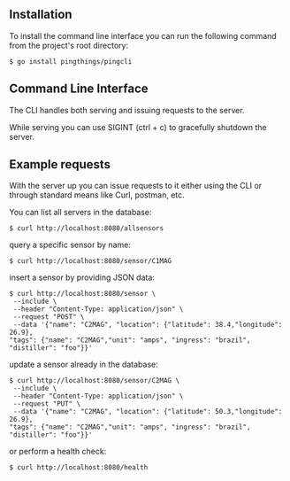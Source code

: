 ## Installation

To install the command line interface you can run the following command from the project's root directory:

```
$ go install pingthings/pingcli
```

## Command Line Interface

The CLI handles both serving and issuing requests to the server.

While serving you can use SIGINT (ctrl + c) to gracefully shutdown the server.

## Example requests

With the server up you can issue requests to it either using the CLI or through
standard means like Curl, postman, etc.

You can list all servers in the database:

```
$ curl http://localhost:8080/allsensors
```

query a specific sensor by name:

```
$ curl http://localhost:8080/sensor/C1MAG
```

insert a sensor by providing JSON data:

```
$ curl http://localhost:8080/sensor \
 --include \
 --header "Content-Type: application/json" \
 --request "POST" \
 --data '{"name": "C2MAG", "location": {"latitude": 38.4,"longitude": 26.9},
"tags": {"name": "C2MAG","unit": "amps", "ingress": "brazil", "distiller": "foo"}}'
```

update a sensor already in the database:

```
$ curl http://localhost:8080/sensor/C2MAG \
 --include \
 --header "Content-Type: application/json" \
 --request "PUT" \
 --data '{"name": "C2MAG", "location": {"latitude": 50.3,"longitude": 26.9},
"tags": {"name": "C2MAG","unit": "amps", "ingress": "brazil", "distiller": "foo"}}'
```

or perform a health check:

```
$ curl http://localhost:8080/health
```
